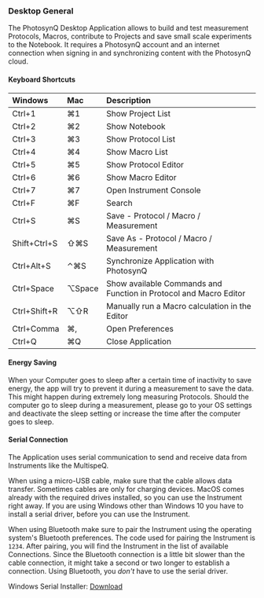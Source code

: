 ### Desktop General

The PhotosynQ Desktop Application allows to build and test measurement Protocols, Macros, contribute to Projects and save small scale experiments to the Notebook. It requires a PhotosynQ account and an internet connection when signing in and synchronizing content with the PhotosynQ cloud.

#### Keyboard Shortcuts

| Windows      | Mac    | Description                                                       |
| :----------- | :----- | :---------------------------------------------------------------- |
| Ctrl+1       | ⌘1     | Show Project List                                                 |
| Ctrl+2       | ⌘2     | Show Notebook                                                     |
| Ctrl+3       | ⌘3     | Show Protocol List                                                |
| Ctrl+4       | ⌘4     | Show Macro List                                                   |
| Ctrl+5       | ⌘5     | Show Protocol Editor                                              |
| Ctrl+6       | ⌘6     | Show Macro Editor                                                 |
| Ctrl+7       | ⌘7     | Open Instrument Console                                           |
| Ctrl+F       | ⌘F     | Search                                                            |
| Ctrl+S       | ⌘S     | Save - Protocol / Macro / Measurement                             |
| Shift+Ctrl+S | ⇧⌘S    | Save As - Protocol / Macro / Measurement                          |
| Ctrl+Alt+S   | ⌃⌘S    | Synchronize Application with PhotosynQ                            |
| Ctrl+Space   | ⌥Space | Show available Commands and Function in Protocol and Macro Editor |
| Ctrl+Shift+R | ⌥⇧R    | Manually run a Macro calculation in the Editor                    |
| Ctrl+Comma   | ⌘,     | Open Preferences                                                  |
| Ctrl+Q       | ⌘Q     | Close Application                                                 |

#### Energy Saving

When your Computer goes to sleep after a certain time of inactivity to save energy, the app will try to prevent it during a measurement to save the data. This might happen during extremely long measuring Protocols. Should the computer go to sleep during a measurement, please go to your OS settings and deactivate the sleep setting or increase the time after the computer goes to sleep.

#### Serial Connection

The Application uses serial communication to send and receive data from Instruments like the MultispeQ.

When using a micro-USB cable, make sure that the cable allows data transfer. Sometimes cables are only for charging devices. MacOS comes already with the required drives installed, so you can use the Instrument right away. If you are using Windows other than Windows 10 you have to install a serial driver, before you can use the Instrument.

When using Bluetooth make sure to pair the Instrument using the operating system's Bluetooth preferences. The code used for pairing the Instrument is `1234`. After pairing, you will find the Instrument in the list of available Connections. Since the Bluetooth connection is a little bit slower than the cable connection, it might take a second or two longer to establish a connection. Using Bluetooth, you *don't* have to use the serial driver.

Windows Serial Installer: [Download](https://www.pjrc.com/teensy/serial_install.exe)